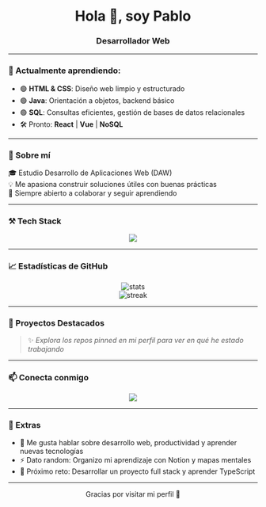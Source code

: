 <h1 align="center">Hola 👋, soy Pablo</h1>
<h3 align="center">Desarrollador Web</h3>

---

### 🧠 Actualmente aprendiendo:

- 🟢 **HTML & CSS**: Diseño web limpio y estructurado  
- 🟢 **Java**: Orientación a objetos, backend básico  
- 🟢 **SQL**: Consultas eficientes, gestión de bases de datos relacionales  
- 🛠️ Pronto: **React** | **Vue** | **NoSQL**

---

### 🚀 Sobre mí

🎓 Estudio Desarrollo de Aplicaciones Web (DAW)  
💡 Me apasiona construir soluciones útiles con buenas prácticas  
🤝 Siempre abierto a colaborar y seguir aprendiendo

---

### ⚒️ Tech Stack

<p align="center">
  <img src="https://skillicons.dev/icons?i=html,css,java,mysql,git" />
</p>

---

### 📈 Estadísticas de GitHub

<p align="center">
  <img src="https://github-readme-stats.vercel.app/api?username=PabloCodevs&show_icons=true&theme=tokyonight&hide_border=true" alt="stats" />
  <br/>
  <img src="https://github-readme-streak-stats.herokuapp.com/?user=PabloCodevs&theme=tokyonight&hide_border=true" alt="streak"/>
</p>

---

### 📌 Proyectos Destacados

> ✨ *Explora los repos pinned en mi perfil para ver en qué he estado trabajando*
---

### 📫 Conecta conmigo

<p align="center">
  <a href="https://www.linkedin.com/in/pablocodevs" target="_blank">
    <img src="https://img.shields.io/badge/LinkedIn-0077B5?style=flat&logo=linkedin&logoColor=white"/>
  </a>
</p>

---

### 🧩 Extras

- 💬 Me gusta hablar sobre desarrollo web, productividad y aprender nuevas tecnologías
- ⚡ Dato random: Organizo mi aprendizaje con Notion y mapas mentales
- 🌱 Próximo reto: Desarrollar un proyecto full stack y aprender TypeScript

---

<p align="center">
  Gracias por visitar mi perfil 🙌  
</p>
